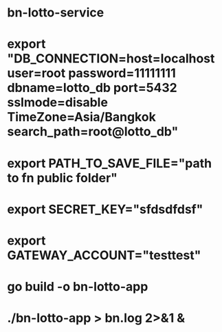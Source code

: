 # bn-lotto-service
# export "DB_CONNECTION=host=localhost user=root password=11111111 dbname=lotto_db port=5432 sslmode=disable TimeZone=Asia/Bangkok search_path=root@lotto_db"

# export PATH_TO_SAVE_FILE="path to fn public folder"

# export SECRET_KEY="sfdsdfdsf"
# export GATEWAY_ACCOUNT="testtest"
# go build -o bn-lotto-app
# ./bn-lotto-app > bn.log 2>&1 &